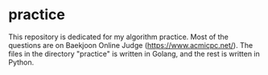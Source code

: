 # practice
This repository is dedicated for my algorithm practice.
Most of the questions are on Baekjoon Online Judge (https://www.acmicpc.net/).
The files in the directory "practice" is written in Golang, and the rest is written in Python.
